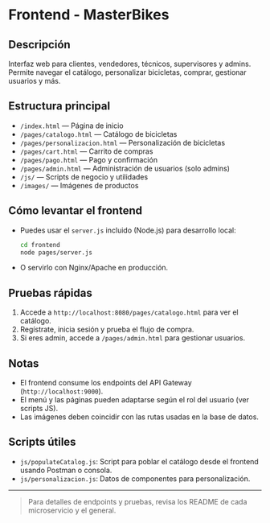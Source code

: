 # Frontend - MasterBikes

## Descripción
Interfaz web para clientes, vendedores, técnicos, supervisores y admins. Permite navegar el catálogo, personalizar bicicletas, comprar, gestionar usuarios y más.

## Estructura principal
- `/index.html` — Página de inicio
- `/pages/catalogo.html` — Catálogo de bicicletas
- `/pages/personalizacion.html` — Personalización de bicicletas
- `/pages/cart.html` — Carrito de compras
- `/pages/pago.html` — Pago y confirmación
- `/pages/admin.html` — Administración de usuarios (solo admins)
- `/js/` — Scripts de negocio y utilidades
- `/images/` — Imágenes de productos

## Cómo levantar el frontend
- Puedes usar el `server.js` incluido (Node.js) para desarrollo local:
  ```sh
  cd frontend
  node pages/server.js
  ```
- O servirlo con Nginx/Apache en producción.

## Pruebas rápidas
1. Accede a `http://localhost:8080/pages/catalogo.html` para ver el catálogo.
2. Regístrate, inicia sesión y prueba el flujo de compra.
3. Si eres admin, accede a `/pages/admin.html` para gestionar usuarios.

## Notas
- El frontend consume los endpoints del API Gateway (`http://localhost:9000`).
- El menú y las páginas pueden adaptarse según el rol del usuario (ver scripts JS).
- Las imágenes deben coincidir con las rutas usadas en la base de datos.

## Scripts útiles
- `js/populateCatalog.js`: Script para poblar el catálogo desde el frontend usando Postman o consola.
- `js/personalizacion.js`: Datos de componentes para personalización.

---

> Para detalles de endpoints y pruebas, revisa los README de cada microservicio y el general.
